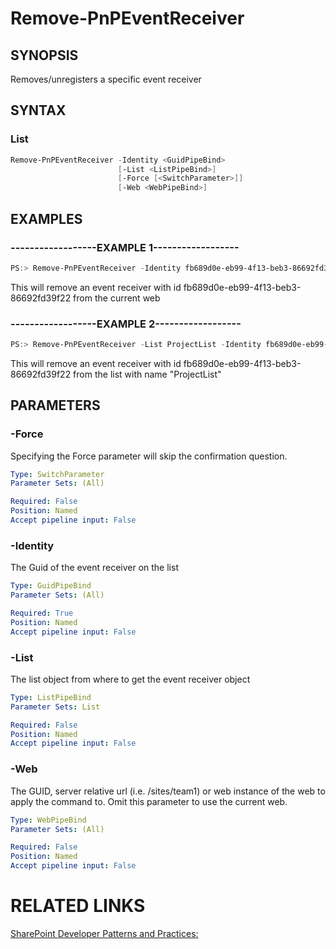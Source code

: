 # Remove-PnPEventReceiver

## SYNOPSIS
Removes/unregisters a specific event receiver

## SYNTAX 

### List
```powershell
Remove-PnPEventReceiver -Identity <GuidPipeBind>
                        [-List <ListPipeBind>]
                        [-Force [<SwitchParameter>]]
                        [-Web <WebPipeBind>]
```

## EXAMPLES

### ------------------EXAMPLE 1------------------
```powershell
PS:> Remove-PnPEventReceiver -Identity fb689d0e-eb99-4f13-beb3-86692fd39f22
```

This will remove an event receiver with id fb689d0e-eb99-4f13-beb3-86692fd39f22 from the current web

### ------------------EXAMPLE 2------------------
```powershell
PS:> Remove-PnPEventReceiver -List ProjectList -Identity fb689d0e-eb99-4f13-beb3-86692fd39f22
```

This will remove an event receiver with id fb689d0e-eb99-4f13-beb3-86692fd39f22 from the list with name "ProjectList"

## PARAMETERS

### -Force
Specifying the Force parameter will skip the confirmation question.

```yaml
Type: SwitchParameter
Parameter Sets: (All)

Required: False
Position: Named
Accept pipeline input: False
```

### -Identity
The Guid of the event receiver on the list

```yaml
Type: GuidPipeBind
Parameter Sets: (All)

Required: True
Position: Named
Accept pipeline input: False
```

### -List
The list object from where to get the event receiver object

```yaml
Type: ListPipeBind
Parameter Sets: List

Required: False
Position: Named
Accept pipeline input: False
```

### -Web
The GUID, server relative url (i.e. /sites/team1) or web instance of the web to apply the command to. Omit this parameter to use the current web.

```yaml
Type: WebPipeBind
Parameter Sets: (All)

Required: False
Position: Named
Accept pipeline input: False
```

# RELATED LINKS

[SharePoint Developer Patterns and Practices:](http://aka.ms/sppnp)